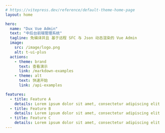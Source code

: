```yaml
---
# https://vitepress.dev/reference/default-theme-home-page
layout: home

hero:
  name: "Dux Vue Admin"
  text: "中后台前端管理系统"
  tagline: 免编译并且 基于远程 SFC 与 Json 动态渲染的 Vue Admin
  image:
    src: /image/logo.png
    alt: t-ui-plus
  actions:
    - theme: brand
      text: 查看演示
      link: /markdown-examples
    - theme: alt
      text: 快速开始
      link: /api-examples

features:
  - title: Feature A
    details: Lorem ipsum dolor sit amet, consectetur adipiscing elit
  - title: Feature B
    details: Lorem ipsum dolor sit amet, consectetur adipiscing elit
  - title: Feature C
    details: Lorem ipsum dolor sit amet, consectetur adipiscing elit
---
```

